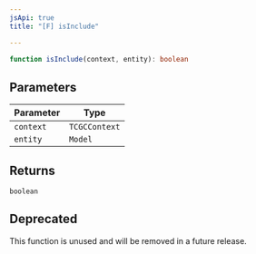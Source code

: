 ```yaml
---
jsApi: true
title: "[F] isInclude"

---
```

```ts
function isInclude(context, entity): boolean
```

## Parameters

| Parameter | Type |
| ------ | ------ |
| `context` | `TCGCContext` |
| `entity` | `Model` |

## Returns

`boolean`

## Deprecated

This function is unused and will be removed in a future release.
